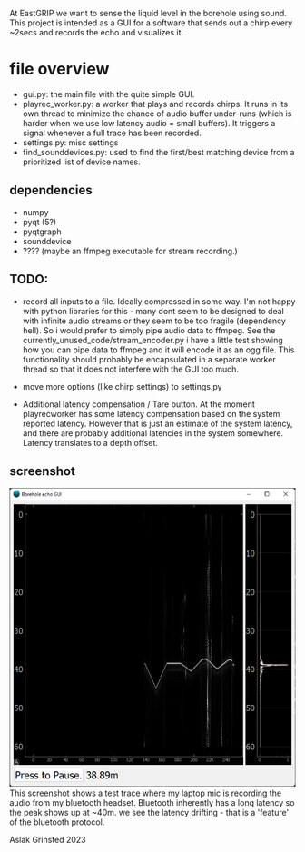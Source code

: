 
At EastGRIP we want to sense the liquid level in the borehole using sound. This project is intended as a GUI for a software that sends out a chirp every ~2secs and records the echo and visualizes it. 


# file overview

* gui.py: the main file with the quite simple GUI.
* playrec_worker.py: a worker that plays and records chirps. It runs in its own thread to minimize the chance of audio buffer under-runs (which is harder when we use low latency audio = small buffers). It triggers a signal whenever a full trace has been recorded.  
* settings.py: misc settings 
* find_sounddevices.py: used to find the first/best matching device from a prioritized list of device names. 



## dependencies
* numpy
* pyqt (5?)
* pyqtgraph
* sounddevice
* ???? (maybe an ffmpeg executable for stream recording.)



## TODO:

* record all inputs to a file. Ideally compressed in some way. I'm not happy with python libraries for this - many dont seem to be designed to deal with infinite audio streams or they seem to be too fragile (dependency hell). So i would prefer to simply pipe audio data to ffmpeg. See the currently_unused_code/stream_encoder.py i have a little test showing how you can pipe data to ffmpeg and it will encode it as an ogg file. This functionality should probably be encapsulated in a separate worker thread so that it does not interfere with the GUI too much. 
* move more options (like chirp settings) to settings.py
 
* Additional latency compensation / Tare button. At the moment playrecworker has some latency compensation based on the system reported latency. However that is just an estimate of the system latency, and there are probably additional latencies in the system somewhere. Latency translates to a depth offset. 





## screenshot
![Screenshot 2023-03-01](assets/screenshot_20230301.png)
This screenshot shows a test trace where my laptop mic is recording the audio from my bluetooth headset. Bluetooth inherently has a long latency so the peak shows up at ~40m. we see the latency drifting - that is a 'feature' of the bluetooth protocol. 



Aslak Grinsted 2023
